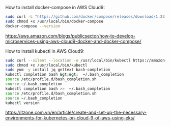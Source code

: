 How to install docker-compose in AWS Cloud9:

```bash
sudo curl -L "https://github.com/docker/compose/releases/download/1.23.1/docker-compose-$(uname -s)-$(uname -m)" -o /usr/local/bin/docker-compose
sudo chmod +x /usr/local/bin/docker-compose
docker-compose --version
```
https://aws.amazon.com/blogs/publicsector/how-to-develop-microservices-using-aws-cloud9-docker-and-docker-compose/


How to install kubectl in AWS Cloud9:
```bash
sudo curl --silent --location -o /usr/local/bin/kubectl https://amazon-eks.s3-us-west-2.amazonaws.com/1.14.6/2019-08-22/bin/linux/amd64/kubectl
sudo chmod +x /usr/local/bin/kubectl
sudo yum -y install jq gettext bash-completion
kubectl completion bash &gt;&gt;  ~/.bash_completion
source /etc/profile.d/bash_completion.sh
source ~/.bash_completion
kubectl completion bash >>  ~/.bash_completion
source /etc/profile.d/bash_completion.sh
source ~/.bash_completion
kubectl version
```
https://itzone.com.vn/en/article/create-and-set-up-the-necessary-environments-for-kubernetes-on-cloud-9-of-aws-using-eks/
